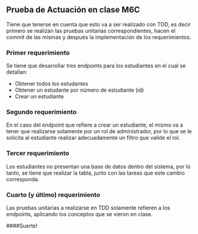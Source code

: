 ## Prueba de Actuación en clase M6C

Tiene que tenerse en cuenta que esto va a ser realizado con TDD, es decir 
primero se realizan las pruebas unitarias correspondientes, hacen el 
commit de las mismas y después la implementación de los requerimientos.

### Primer requerimiento

Se tiene que desarrollar tres endpoints para los estudiantes en el cual se 
detallan:

<ul>
<li>Obtener todos los estudantes</li>
<li>Obtener un estudante por número de estudiante (id)</li>
<li>Crear un estudiante</li>
</ul>

### Segundo requerimiento

En el caso del endpoint que refiere a crear un estudiante, el mismo va a 
tener que realizarse solamente por un rol de administrador, por lo que se 
le solicita al estudiante realizar adecuadamente un filtro que valide el 
rol.

### Tercer requerimiento

Los estudiantes no presentan una base de datos dentro del sistema, por lo 
tanto, se tiene que realizar la tabla, junto con las tareas que este 
cambio corresponda.

### Cuarto (y último) requerimiento

Las pruebas unitarias a realizarse en TDD solamente refieren a los 
endpoints, aplicando los conceptos que se vieron en clase.

####Suerte!
